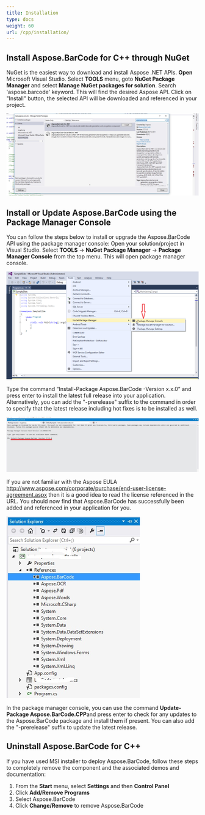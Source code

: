```yaml
---
title: Installation
type: docs
weight: 60
url: /cpp/installation/
---
```


## **Install Aspose.BarCode for C++ through NuGet**
NuGet is the easiest way to download and install Aspose .NET APIs. **Open** Microsoft Visual Studio. Select **TOOLS** menu, goto **NuGet Package Manager** and select **Manage NuGet packages for solution**. Search 'aspose.barcode' keyword. This will find the desired Aspose API. Click on "Install" button, the selected API will be downloaded and referenced in your project.

![todo:image_alt_text](installation_1.jpg)
  
## **Install or Update Aspose.BarCode using the Package Manager Console**
You can follow the steps below to install or upgrade the Aspose.BarCode API using the package manager console:
Open your solution/project in Visual Studio.
Select **TOOLS** -> **NuGet Package Manager** -> **Package Manager Console** from the top menu. This will open package manager console.

![todo:image_alt_text](installation_2.png)

Type the command “Install-Package Aspose.BarCode -Version x.x.0” and press enter to install the latest full release into your application. Alternatively, you can add the "-prerelease" suffix to the command in order to specify that the latest release including hot fixes is to be installed as well.

![todo:image_alt_text](installation_3.jpg)

If you are not familiar with the Aspose EULA <http://www.aspose.com/corporate/purchase/end-user-license-agreement.aspx> then it is a good idea to read the license referenced in the URL. 
You should now find that Aspose.BarCode has successfully been added and referenced in your application for you.

![todo:image_alt_text](installation_4.jpg)

In the package manager console, you can use the command **Update-Package Aspose.BarCode.CPP**and press enter to check for any updates to the Aspose.BarCode package and install them if present. You can also add the "-prerelease" suffix to update the latest release.
  
## **Uninstall Aspose.BarCode for C++**
If you have used MSI installer to deploy Aspose.BarCode, follow these steps to completely remove the component and the associated demos and documentation:

1. From the **Start** menu, select **Settings** and then **Control Panel**
2. Click **Add/Remove Programs**
3. Select Aspose.BarCode
4. Click **Change/Remove** to remove Aspose.BarCode
  
